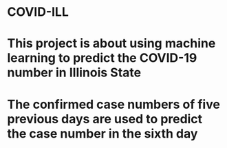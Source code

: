# COVID-ILL
# This project is about using machine learning to predict the COVID-19 number in Illinois State
# The confirmed case numbers of five previous days are used to predict the case number in the sixth day
